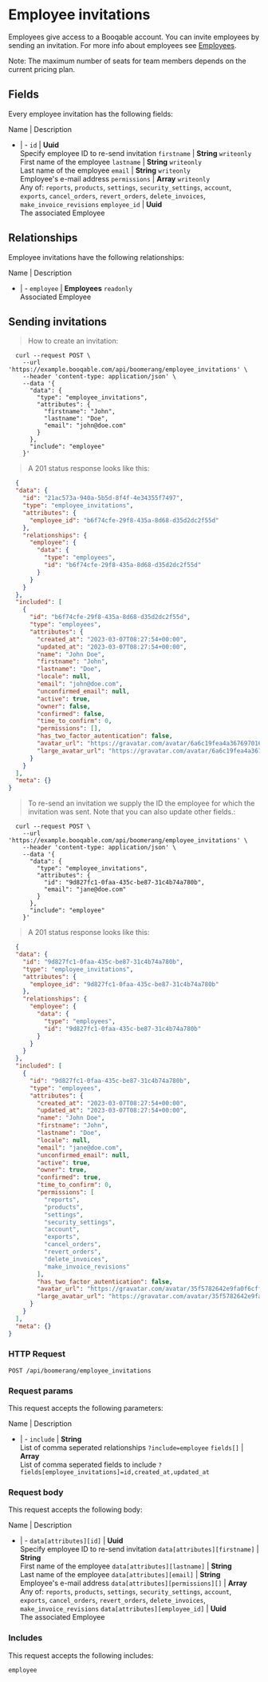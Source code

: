 # Employee invitations

Employees give access to a Booqable account. You can invite employees by sending an invitation. For more info about employees see [Employees](#employees).

<aside class="notice">
  Note: The maximum number of seats for team members depends on the current pricing plan.
</aside>

## Fields
Every employee invitation has the following fields:

Name | Description
- | -
`id` | **Uuid** <br>Specify employee ID to re-send invitation
`firstname` | **String** `writeonly`<br>First name of the employee
`lastname` | **String** `writeonly`<br>Last name of the employee
`email` | **String** `writeonly`<br>Employee's e-mail address
`permissions` | **Array** `writeonly`<br>Any of: `reports`, `products`, `settings`, `security_settings`, `account`, `exports`, `cancel_orders`, `revert_orders`, `delete_invoices`, `make_invoice_revisions`
`employee_id` | **Uuid** <br>The associated Employee


## Relationships
Employee invitations have the following relationships:

Name | Description
- | -
`employee` | **Employees** `readonly`<br>Associated Employee


## Sending invitations



> How to create an invitation:

```shell
  curl --request POST \
    --url 'https://example.booqable.com/api/boomerang/employee_invitations' \
    --header 'content-type: application/json' \
    --data '{
      "data": {
        "type": "employee_invitations",
        "attributes": {
          "firstname": "John",
          "lastname": "Doe",
          "email": "john@doe.com"
        }
      },
      "include": "employee"
    }'
```

> A 201 status response looks like this:

```json
  {
  "data": {
    "id": "21ac573a-940a-5b5d-8f4f-4e34355f7497",
    "type": "employee_invitations",
    "attributes": {
      "employee_id": "b6f74cfe-29f8-435a-8d68-d35d2dc2f55d"
    },
    "relationships": {
      "employee": {
        "data": {
          "type": "employees",
          "id": "b6f74cfe-29f8-435a-8d68-d35d2dc2f55d"
        }
      }
    }
  },
  "included": [
    {
      "id": "b6f74cfe-29f8-435a-8d68-d35d2dc2f55d",
      "type": "employees",
      "attributes": {
        "created_at": "2023-03-07T08:27:54+00:00",
        "updated_at": "2023-03-07T08:27:54+00:00",
        "name": "John Doe",
        "firstname": "John",
        "lastname": "Doe",
        "locale": null,
        "email": "john@doe.com",
        "unconfirmed_email": null,
        "active": true,
        "owner": false,
        "confirmed": false,
        "time_to_confirm": 0,
        "permissions": [],
        "has_two_factor_autentication": false,
        "avatar_url": "https://gravatar.com/avatar/6a6c19fea4a3676970167ce51f39e6ee.png?d=blank",
        "large_avatar_url": "https://gravatar.com/avatar/6a6c19fea4a3676970167ce51f39e6ee.png?d=mm&size=200"
      }
    }
  ],
  "meta": {}
}
```


> To re-send an invitation we supply the ID the employee for which the invitation was sent.
Note that you can also update other fields.:

```shell
  curl --request POST \
    --url 'https://example.booqable.com/api/boomerang/employee_invitations' \
    --header 'content-type: application/json' \
    --data '{
      "data": {
        "type": "employee_invitations",
        "attributes": {
          "id": "9d827fc1-0faa-435c-be87-31c4b74a780b",
          "email": "jane@doe.com"
        }
      },
      "include": "employee"
    }'
```

> A 201 status response looks like this:

```json
  {
  "data": {
    "id": "9d827fc1-0faa-435c-be87-31c4b74a780b",
    "type": "employee_invitations",
    "attributes": {
      "employee_id": "9d827fc1-0faa-435c-be87-31c4b74a780b"
    },
    "relationships": {
      "employee": {
        "data": {
          "type": "employees",
          "id": "9d827fc1-0faa-435c-be87-31c4b74a780b"
        }
      }
    }
  },
  "included": [
    {
      "id": "9d827fc1-0faa-435c-be87-31c4b74a780b",
      "type": "employees",
      "attributes": {
        "created_at": "2023-03-07T08:27:54+00:00",
        "updated_at": "2023-03-07T08:27:54+00:00",
        "name": "John Doe",
        "firstname": "John",
        "lastname": "Doe",
        "locale": null,
        "email": "jane@doe.com",
        "unconfirmed_email": null,
        "active": true,
        "owner": true,
        "confirmed": true,
        "time_to_confirm": 0,
        "permissions": [
          "reports",
          "products",
          "settings",
          "security_settings",
          "account",
          "exports",
          "cancel_orders",
          "revert_orders",
          "delete_invoices",
          "make_invoice_revisions"
        ],
        "has_two_factor_autentication": false,
        "avatar_url": "https://gravatar.com/avatar/35f5782642e9fa0f6cfff5a552e2ae97.png?d=blank",
        "large_avatar_url": "https://gravatar.com/avatar/35f5782642e9fa0f6cfff5a552e2ae97.png?d=mm&size=200"
      }
    }
  ],
  "meta": {}
}
```

### HTTP Request

`POST /api/boomerang/employee_invitations`

### Request params

This request accepts the following parameters:

Name | Description
- | -
`include` | **String** <br>List of comma seperated relationships `?include=employee`
`fields[]` | **Array** <br>List of comma seperated fields to include `?fields[employee_invitations]=id,created_at,updated_at`


### Request body

This request accepts the following body:

Name | Description
- | -
`data[attributes][id]` | **Uuid** <br>Specify employee ID to re-send invitation
`data[attributes][firstname]` | **String** <br>First name of the employee
`data[attributes][lastname]` | **String** <br>Last name of the employee
`data[attributes][email]` | **String** <br>Employee's e-mail address
`data[attributes][permissions][]` | **Array** <br>Any of: `reports`, `products`, `settings`, `security_settings`, `account`, `exports`, `cancel_orders`, `revert_orders`, `delete_invoices`, `make_invoice_revisions`
`data[attributes][employee_id]` | **Uuid** <br>The associated Employee


### Includes

This request accepts the following includes:

`employee`





